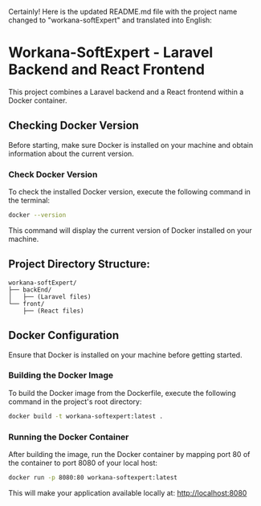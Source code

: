 Certainly! Here is the updated README.md file with the project name changed to "workana-softExpert" and translated into English:


# Workana-SoftExpert - Laravel Backend and React Frontend

This project combines a Laravel backend and a React frontend within a Docker container.

## Checking Docker Version

Before starting, make sure Docker is installed on your machine and obtain information about the current version.

### Check Docker Version

To check the installed Docker version, execute the following command in the terminal:

```bash
docker --version
```

This command will display the current version of Docker installed on your machine.

## Project Directory Structure:

```
workana-softExpert/
├── backEnd/
│   ├── (Laravel files)
└── front/
    ├── (React files)
```

## Docker Configuration

Ensure that Docker is installed on your machine before getting started.

### Building the Docker Image

To build the Docker image from the Dockerfile, execute the following command in the project's root directory:

```bash
docker build -t workana-softexpert:latest .
```

### Running the Docker Container

After building the image, run the Docker container by mapping port 80 of the container to port 8080 of your local host:

```bash
docker run -p 8080:80 workana-softexpert:latest
```

This will make your application available locally at: [http://localhost:8080](http://localhost:8080)


